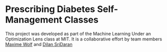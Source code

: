 # Prescribing Diabetes Self-Management Classes

This project was developed as part of the Machine Learning Under an Optimization Lens class at MIT. It is a collaborative effort by team members [Maxime Wolf](https://www.linkedin.com/in/maxime-wolf/) and [Dilan SriDaran](https://www.linkedin.com/in/dilansridaran/)